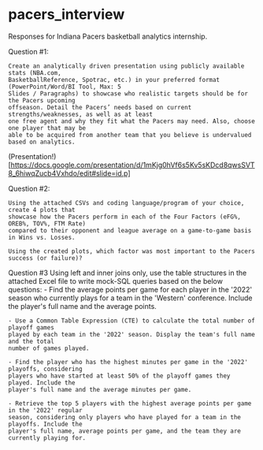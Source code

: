 # pacers_interview
Responses for Indiana Pacers basketball analytics internship.

Question #1:

    Create an analytically driven presentation using publicly available stats (NBA.com,
    BasketballReference, Spotrac, etc.) in your preferred format (PowerPoint/Word/BI Tool, Max: 5
    Slides / Paragraphs) to showcase who realistic targets should be for the Pacers upcoming
    offseason. Detail the Pacers’ needs based on current strengths/weaknesses, as well as at least
    one free agent and why they fit what the Pacers may need. Also, choose one player that may be
    able to be acquired from another team that you believe is undervalued based on analytics.

(Presentation!)[https://docs.google.com/presentation/d/1mKjg0hVf6s5Kv5sKDcd8qwsSVT8_6hiwqZucb4Vxhdo/edit#slide=id.p]

Question #2:

    Using the attached CSVs and coding language/program of your choice, create 4 plots that
    showcase how the Pacers perform in each of the Four Factors (eFG%, OREB%, TOV%, FTM Rate)
    compared to their opponent and league average on a game-to-game basis in Wins vs. Losses.

    Using the created plots, which factor was most important to the Pacers success (or failure)?


Question #3
Using left and inner joins only, use the table structures in the attached Excel file to write mock-SQL queries based on the below questions:
    - Find the average points per game for each player in the '2022' season who currently
    plays for a team in the 'Western' conference. Include the player's full name and the
    average points.

    - Use a Common Table Expression (CTE) to calculate the total number of playoff games
    played by each team in the '2022' season. Display the team's full name and the total
    number of games played.

    - Find the player who has the highest minutes per game in the '2022' playoffs, considering
    players who have started at least 50% of the playoff games they played. Include the
    player's full name and the average minutes per game.

    - Retrieve the top 5 players with the highest average points per game in the '2022' regular
    season, considering only players who have played for a team in the playoffs. Include the
    player's full name, average points per game, and the team they are currently playing for.

